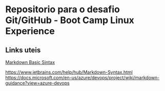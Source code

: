 # Repositorio para o desafio Git/GitHub - Boot Camp Linux Experience



## Links uteis

[Markdown Basic Sintax](https://www.markdownguide.org/basic-syntax)

https://www.jetbrains.com/help/hub/Markdown-Syntax.html
https://docs.microsoft.com/en-us/azure/devops/project/wiki/markdown-guidance?view=azure-devops
